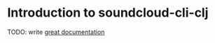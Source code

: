 # Introduction to soundcloud-cli-clj

TODO: write [great documentation](http://jacobian.org/writing/what-to-write/)

